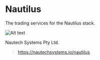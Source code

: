# Nautilus
The trading services for the Nautilus stack.

![Alt text](Documentation/nautechsystems_logo_small.png?raw=true "logo")

Nautech Systems Pty Ltd.

> https://nautechsystems.io/nautilus
